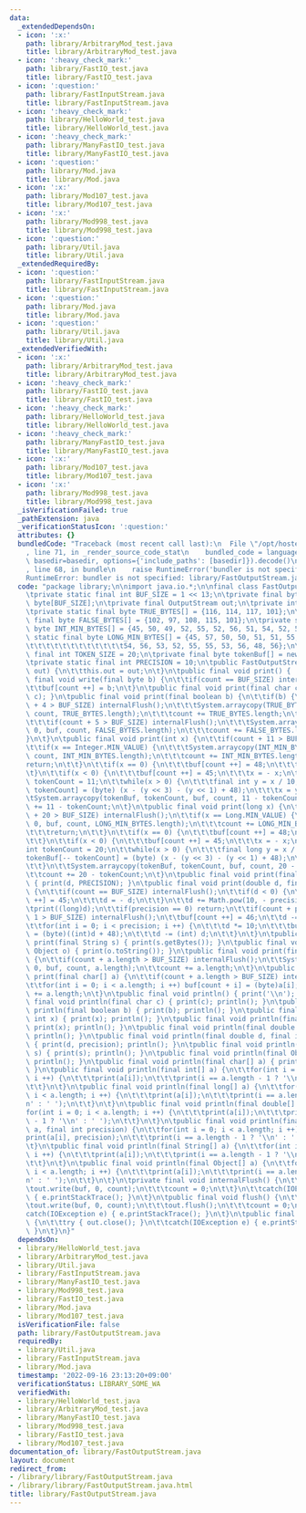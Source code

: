 ```yaml
---
data:
  _extendedDependsOn:
  - icon: ':x:'
    path: library/ArbitraryMod_test.java
    title: library/ArbitraryMod_test.java
  - icon: ':heavy_check_mark:'
    path: library/FastIO_test.java
    title: library/FastIO_test.java
  - icon: ':question:'
    path: library/FastInputStream.java
    title: library/FastInputStream.java
  - icon: ':heavy_check_mark:'
    path: library/HelloWorld_test.java
    title: library/HelloWorld_test.java
  - icon: ':heavy_check_mark:'
    path: library/ManyFastIO_test.java
    title: library/ManyFastIO_test.java
  - icon: ':question:'
    path: library/Mod.java
    title: library/Mod.java
  - icon: ':x:'
    path: library/Mod107_test.java
    title: library/Mod107_test.java
  - icon: ':x:'
    path: library/Mod998_test.java
    title: library/Mod998_test.java
  - icon: ':question:'
    path: library/Util.java
    title: library/Util.java
  _extendedRequiredBy:
  - icon: ':question:'
    path: library/FastInputStream.java
    title: library/FastInputStream.java
  - icon: ':question:'
    path: library/Mod.java
    title: library/Mod.java
  - icon: ':question:'
    path: library/Util.java
    title: library/Util.java
  _extendedVerifiedWith:
  - icon: ':x:'
    path: library/ArbitraryMod_test.java
    title: library/ArbitraryMod_test.java
  - icon: ':heavy_check_mark:'
    path: library/FastIO_test.java
    title: library/FastIO_test.java
  - icon: ':heavy_check_mark:'
    path: library/HelloWorld_test.java
    title: library/HelloWorld_test.java
  - icon: ':heavy_check_mark:'
    path: library/ManyFastIO_test.java
    title: library/ManyFastIO_test.java
  - icon: ':x:'
    path: library/Mod107_test.java
    title: library/Mod107_test.java
  - icon: ':x:'
    path: library/Mod998_test.java
    title: library/Mod998_test.java
  _isVerificationFailed: true
  _pathExtension: java
  _verificationStatusIcon: ':question:'
  attributes: {}
  bundledCode: "Traceback (most recent call last):\n  File \"/opt/hostedtoolcache/Python/3.10.6/x64/lib/python3.10/site-packages/onlinejudge_verify/documentation/build.py\"\
    , line 71, in _render_source_code_stat\n    bundled_code = language.bundle(stat.path,\
    \ basedir=basedir, options={'include_paths': [basedir]}).decode()\n  File \"/opt/hostedtoolcache/Python/3.10.6/x64/lib/python3.10/site-packages/onlinejudge_verify/languages/user_defined.py\"\
    , line 68, in bundle\n    raise RuntimeError('bundler is not specified: {}'.format(str(path)))\n\
    RuntimeError: bundler is not specified: library/FastOutputStream.java\n"
  code: "package library;\n\nimport java.io.*;\n\nfinal class FastOutputStream {\n\
    \tprivate static final int BUF_SIZE = 1 << 13;\n\tprivate final byte buf[] = new\
    \ byte[BUF_SIZE];\n\tprivate final OutputStream out;\n\tprivate int count = 0;\n\
    \tprivate static final byte TRUE_BYTES[] = {116, 114, 117, 101};\n\tprivate static\
    \ final byte FALSE_BYTES[] = {102, 97, 108, 115, 101};\n\tprivate static final\
    \ byte INT_MIN_BYTES[] = {45, 50, 49, 52, 55, 52, 56, 51, 54, 52, 56};\n\tprivate\
    \ static final byte LONG_MIN_BYTES[] = {45, 57, 50, 50, 51, 51, 55, 50, 48, 51,\n\
    \t\t\t\t\t\t\t\t\t\t\t\t54, 56, 53, 52, 55, 55, 53, 56, 48, 56};\n\tprivate static\
    \ final int TOKEN_SIZE = 20;\n\tprivate final byte tokenBuf[] = new byte[TOKEN_SIZE];\n\
    \tprivate static final int PRECISION = 10;\n\tpublic FastOutputStream(OutputStream\
    \ out) {\n\t\tthis.out = out;\n\t}\n\tpublic final void print() {  }\n\tpublic\
    \ final void write(final byte b) {\n\t\tif(count == BUF_SIZE) internalFlush();\n\
    \t\tbuf[count ++] = b;\n\t}\n\tpublic final void print(final char c) { write((byte)\
    \ c); }\n\tpublic final void print(final boolean b) {\n\t\tif(b) {\n\t\t\tif(count\
    \ + 4 > BUF_SIZE) internalFlush();\n\t\t\tSystem.arraycopy(TRUE_BYTES, 0, buf,\
    \ count, TRUE_BYTES.length);\n\t\t\tcount += TRUE_BYTES.length;\n\t\t}else {\n\
    \t\t\tif(count + 5 > BUF_SIZE) internalFlush();\n\t\t\tSystem.arraycopy(FALSE_BYTES,\
    \ 0, buf, count, FALSE_BYTES.length);\n\t\t\tcount += FALSE_BYTES.length;\n\t\t\
    }\n\t}\n\tpublic final void print(int x) {\n\t\tif(count + 11 > BUF_SIZE) internalFlush();\n\
    \t\tif(x == Integer.MIN_VALUE) {\n\t\t\tSystem.arraycopy(INT_MIN_BYTES, 0, buf,\
    \ count, INT_MIN_BYTES.length);\n\t\t\tcount += INT_MIN_BYTES.length;\n\t\t\t\
    return;\n\t\t}\n\t\tif(x == 0) {\n\t\t\tbuf[count ++] = 48;\n\t\t\treturn;\n\t\
    \t}\n\t\tif(x < 0) {\n\t\t\tbuf[count ++] = 45;\n\t\t\tx = - x;\n\t\t}\n\t\tint\
    \ tokenCount = 11;\n\t\twhile(x > 0) {\n\t\t\tfinal int y = x / 10;\n\t\t\ttokenBuf[--\
    \ tokenCount] = (byte) (x - (y << 3) - (y << 1) + 48);\n\t\t\tx = y;\n\t\t}\n\t\
    \tSystem.arraycopy(tokenBuf, tokenCount, buf, count, 11 - tokenCount);\n\t\tcount\
    \ += 11 - tokenCount;\n\t}\n\tpublic final void print(long x) {\n\t\tif(count\
    \ + 20 > BUF_SIZE) internalFlush();\n\t\tif(x == Long.MIN_VALUE) {\n\t\t\tSystem.arraycopy(LONG_MIN_BYTES,\
    \ 0, buf, count, LONG_MIN_BYTES.length);\n\t\t\tcount += LONG_MIN_BYTES.length;\n\
    \t\t\treturn;\n\t\t}\n\t\tif(x == 0) {\n\t\t\tbuf[count ++] = 48;\n\t\t\treturn;\n\
    \t\t}\n\t\tif(x < 0) {\n\t\t\tbuf[count ++] = 45;\n\t\t\tx = - x;\n\t\t}\n\t\t\
    int tokenCount = 20;\n\t\twhile(x > 0) {\n\t\t\tfinal long y = x / 10;\n\t\t\t\
    tokenBuf[-- tokenCount] = (byte) (x - (y << 3) - (y << 1) + 48);\n\t\t\tx = y;\n\
    \t\t}\n\t\tSystem.arraycopy(tokenBuf, tokenCount, buf, count, 20 - tokenCount);\n\
    \t\tcount += 20 - tokenCount;\n\t}\n\tpublic final void print(final double d)\
    \ { print(d, PRECISION); }\n\tpublic final void print(double d, final int precision)\
    \ {\n\t\tif(count == BUF_SIZE) internalFlush();\n\t\tif(d < 0) {\n\t\t\tbuf[count\
    \ ++] = 45;\n\t\t\td = - d;\n\t\t}\n\t\td += Math.pow(10, - precision) / 2;\n\t\
    \tprint((long)d);\n\t\tif(precision == 0) return;\n\t\tif(count + precision +\
    \ 1 > BUF_SIZE) internalFlush();\n\t\tbuf[count ++] = 46;\n\t\td -= (long)d;\n\
    \t\tfor(int i = 0; i < precision; i ++) {\n\t\t\td *= 10;\n\t\t\tbuf[count ++]\
    \ = (byte)((int)d + 48);\n\t\t\td -= (int) d;\n\t\t}\n\t}\n\tpublic final void\
    \ print(final String s) { print(s.getBytes()); }\n\tpublic final void print(final\
    \ Object o) { print(o.toString()); }\n\tpublic final void print(final byte[] a)\
    \ {\n\t\tif(count + a.length > BUF_SIZE) internalFlush();\n\t\tSystem.arraycopy(a,\
    \ 0, buf, count, a.length);\n\t\tcount += a.length;\n\t}\n\tpublic final void\
    \ print(final char[] a) {\n\t\tif(count + a.length > BUF_SIZE) internalFlush();\n\
    \t\tfor(int i = 0; i < a.length; i ++) buf[count + i] = (byte)a[i];\n\t\tcount\
    \ += a.length;\n\t}\n\tpublic final void println() { print('\\n'); }\n\tpublic\
    \ final void println(final char c) { print(c); println(); }\n\tpublic final void\
    \ println(final boolean b) { print(b); println(); }\n\tpublic final void println(final\
    \ int x) { print(x); println(); }\n\tpublic final void println(final long x) {\
    \ print(x); println(); }\n\tpublic final void println(final double d) { print(d);\
    \ println(); }\n\tpublic final void println(final double d, final int precision)\
    \ { print(d, precision); println(); }\n\tpublic final void println(final String\
    \ s) { print(s); println(); }\n\tpublic final void println(final Object o) { print(o);\
    \ println(); }\n\tpublic final void println(final char[] a) { print(a); println();\
    \ }\n\tpublic final void println(final int[] a) {\n\t\tfor(int i = 0; i < a.length;\
    \ i ++) {\n\t\t\tprint(a[i]);\n\t\t\tprint(i == a.length - 1 ? '\\n' : ' ');\n\
    \t\t}\n\t}\n\tpublic final void println(final long[] a) {\n\t\tfor(int i = 0;\
    \ i < a.length; i ++) {\n\t\t\tprint(a[i]);\n\t\t\tprint(i == a.length - 1 ? '\\\
    n' : ' ');\n\t\t}\n\t}\n\tpublic final void println(final double[] a) {\n\t\t\
    for(int i = 0; i < a.length; i ++) {\n\t\t\tprint(a[i]);\n\t\t\tprint(i == a.length\
    \ - 1 ? '\\n' : ' ');\n\t\t}\n\t}\n\tpublic final void println(final double[]\
    \ a, final int precision) {\n\t\tfor(int i = 0; i < a.length; i ++) {\n\t\t\t\
    print(a[i], precision);\n\t\t\tprint(i == a.length - 1 ? '\\n' : ' ');\n\t\t}\n\
    \t}\n\tpublic final void println(final String[] a) {\n\t\tfor(int i = 0; i < a.length;\
    \ i ++) {\n\t\t\tprint(a[i]);\n\t\t\tprint(i == a.length - 1 ? '\\n' : ' ');\n\
    \t\t}\n\t}\n\tpublic final void println(final Object[] a) {\n\t\tfor(int i = 0;\
    \ i < a.length; i ++) {\n\t\t\tprint(a[i]);\n\t\t\tprint(i == a.length - 1 ? '\\\
    n' : ' ');\n\t\t}\n\t}\n\tprivate final void internalFlush() {\n\t\ttry {\n\t\t\
    \tout.write(buf, 0, count);\n\t\t\tcount = 0;\n\t\t}\n\t\tcatch(IOException e)\
    \ { e.printStackTrace(); }\n\t}\n\tpublic final void flush() {\n\t\ttry {\n\t\t\
    \tout.write(buf, 0, count);\n\t\t\tout.flush();\n\t\t\tcount = 0;\n\t\t}\n\t\t\
    catch(IOException e) { e.printStackTrace(); }\n\t}\n\tpublic final void close()\
    \ {\n\t\ttry { out.close(); }\n\t\tcatch(IOException e) { e.printStackTrace();\
    \ }\n\t}\n}"
  dependsOn:
  - library/HelloWorld_test.java
  - library/ArbitraryMod_test.java
  - library/Util.java
  - library/FastInputStream.java
  - library/ManyFastIO_test.java
  - library/Mod998_test.java
  - library/FastIO_test.java
  - library/Mod.java
  - library/Mod107_test.java
  isVerificationFile: false
  path: library/FastOutputStream.java
  requiredBy:
  - library/Util.java
  - library/FastInputStream.java
  - library/Mod.java
  timestamp: '2022-09-16 23:13:20+09:00'
  verificationStatus: LIBRARY_SOME_WA
  verifiedWith:
  - library/HelloWorld_test.java
  - library/ArbitraryMod_test.java
  - library/ManyFastIO_test.java
  - library/Mod998_test.java
  - library/FastIO_test.java
  - library/Mod107_test.java
documentation_of: library/FastOutputStream.java
layout: document
redirect_from:
- /library/library/FastOutputStream.java
- /library/library/FastOutputStream.java.html
title: library/FastOutputStream.java
---
```

